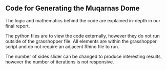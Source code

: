 ## Code for Generating the Muqarnas Dome
The logic and mathematics behind the code are explained in-depth in our final report. 

The python files are to view the code externally, however they do not run outside of the grasshopper file. All elements are within the grasshopper script and do not require an adjacent Rhino file to run. 

The number of sides slider can be changed to produce interesting results, however the number of iterations is not responsive.
